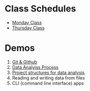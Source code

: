 # Class Schedules
- [Monday Class](monday-class-schedule.md)
- [Thursday Class](thursday-class-schedule.md)

# Demos

1. [Git & Github](./demo-files/git-github/README.md)
1. [Data Analyiss Process](./demo-files/data-analysis/data-analysis.md)
1. [Project structures for data analysis](./demo-files/project-structures/project-structures.md)
1. Reading and writing data from files
1. CLI (command line interface) apps